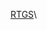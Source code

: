 [RTGS](https://zh.wikipedia.org/wiki/%E7%9A%87%E5%AE%B6%E6%B3%B0%E8%AA%9E%E8%BD%89%E5%AF%AB%E9%80%9A%E7%94%A8%E7%B3%BB%E7%B5%B1)\

